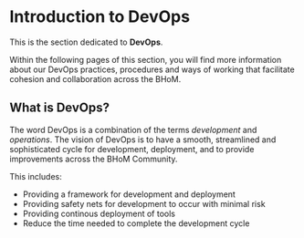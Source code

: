 # Introduction to DevOps

This is the section dedicated to **DevOps**. 

Within the following pages of this section, you will find more information about our DevOps practices, procedures and ways of working that facilitate cohesion and collaboration across the BHoM. 

## What is DevOps?

The word DevOps is a combination of the terms *development* and *operations*. The vision of DevOps is to have a smooth, streamlined and sophisticated cycle for development, deployment, and to provide improvements across the BHoM Community. 

This includes:

- Providing a framework for development and deployment
- Providing safety nets for development to occur with minimal risk
- Providing continous deployment of tools
- Reduce the time needed to complete the development cycle